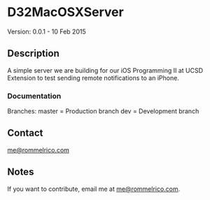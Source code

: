 # D32MacOSXServer

Version: 0.0.1 - 10 Feb 2015

## Description

A simple server we are building for our iOS Programming II at UCSD Extension to test sending remote notifications to an iPhone.

### Documentation
Branches:
master = Production branch
dev = Development branch

## Contact

<me@rommelrico.com>

## Notes

If you want to contribute, email me at <me@rommelrico.com>.
